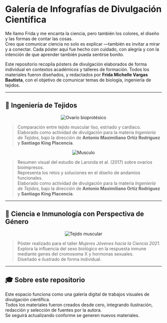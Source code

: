 #  Galería de Infografías de Divulgación Científica

Me llamo Frida y me encanta la ciencia, pero también los colores, el diseño y las formas de contar las cosas.  
Creo que comunicar ciencia no solo es explicar —también es invitar a mirar y a conectar.
Cada póster aquí fue hecho con cuidado, con alegría y con la intención de que aprender también pueda sentirse bonito.

Este repositorio recopila pósters de divulgación elaborados de forma individual en contextos académicos y talleres de formación. Todos los materiales fueron diseñados, y redactados por **Frida Michelle Vargas Bautista**, con el objetivo de comunicar temas de biología, ingeniería de tejidos.

---
## 🧬 Ingeniería de Tejidos

<p align="center">
  <img src="https://github.com/user-attachments/assets/a74c9ba7-f5b4-4e7b-8e6d-bfdca9a0ef81" alt="Ovario bioprotésico" />
</p>

> Comparación entre tejido muscular liso, estriado y cardíaco.  
> Elaborado como actividad de divulgación para la materia *Ingeniería de Tejidos*, bajo la dirección de **Antonio Maximiliano Ortíz Rodríguez** y **Santiago King Placencia**.

<p align="center">
  <img src="https://github.com/user-attachments/assets/e3e687f3-8dbd-472f-8c82-87ea1476762c" alt="Musculo" />
</p>

> Resumen visual del estudio de Laronda et al. (2017) sobre ovarios bioimpresos.  
> Representa los retos y soluciones en el diseño de andamios funcionales.  
> Elaborado como actividad de divulgación para la materia *Ingeniería de Tejidos*, bajo la dirección de **Antonio Maximiliano Ortíz Rodríguez** y **Santiago King Placencia**.
---

## 🌸 Ciencia e Inmunología con Perspectiva de Género
<p align="center">
  <img src="https://github.com/user-attachments/assets/63b11c17-5384-4c10-8560-1327f42d565a" alt="Tejido muscular" />
</p>

> Póster realizado para el taller *Mujeres Jóvenes hacia la Ciencia 2021*.  
> Explora la influencia del sexo biológico en la respuesta inmune mediante genes del cromosoma X y hormonas sexuales.  
> Diseñado e ilustrado de forma individual.

---

## 🎓 Sobre este repositorio
Este espacio funciona como una galería digital de trabajos visuales de divulgación científica.  
Todos los materiales fueron creados desde cero, integrando ilustración, redacción y selección de fuentes por la autora.  
Se seguirá actualizando conforme se generen nuevos materiales.
